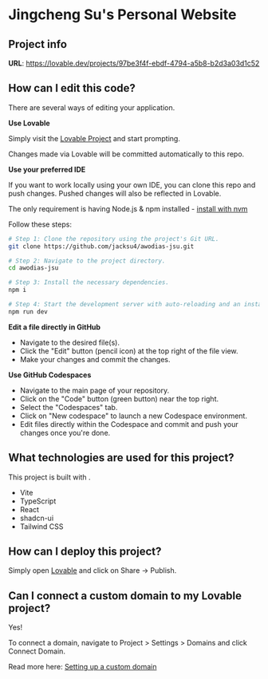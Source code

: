 # Jingcheng Su's Personal Website

## Project info

**URL**: https://lovable.dev/projects/97be3f4f-ebdf-4794-a5b8-b2d3a03d1c52

## How can I edit this code?

There are several ways of editing your application.

**Use Lovable**

Simply visit the [Lovable Project](https://lovable.dev/projects/97be3f4f-ebdf-4794-a5b8-b2d3a03d1c52) and start prompting.

Changes made via Lovable will be committed automatically to this repo.

**Use your preferred IDE**

If you want to work locally using your own IDE, you can clone this repo and push changes. Pushed changes will also be reflected in Lovable.

The only requirement is having Node.js & npm installed - [install with nvm](https://github.com/nvm-sh/nvm#installing-and-updating)

Follow these steps:

```sh
# Step 1: Clone the repository using the project's Git URL.
git clone https://github.com/jacksu4/awodias-jsu.git

# Step 2: Navigate to the project directory.
cd awodias-jsu

# Step 3: Install the necessary dependencies.
npm i

# Step 4: Start the development server with auto-reloading and an instant preview.
npm run dev
```

**Edit a file directly in GitHub**

- Navigate to the desired file(s).
- Click the "Edit" button (pencil icon) at the top right of the file view.
- Make your changes and commit the changes.

**Use GitHub Codespaces**

- Navigate to the main page of your repository.
- Click on the "Code" button (green button) near the top right.
- Select the "Codespaces" tab.
- Click on "New codespace" to launch a new Codespace environment.
- Edit files directly within the Codespace and commit and push your changes once you're done.

## What technologies are used for this project?

This project is built with .

- Vite
- TypeScript
- React
- shadcn-ui
- Tailwind CSS

## How can I deploy this project?

Simply open [Lovable](https://lovable.dev/projects/97be3f4f-ebdf-4794-a5b8-b2d3a03d1c52) and click on Share -> Publish.

## Can I connect a custom domain to my Lovable project?

Yes!

To connect a domain, navigate to Project > Settings > Domains and click Connect Domain.

Read more here: [Setting up a custom domain](https://docs.lovable.dev/tips-tricks/custom-domain#step-by-step-guide)
